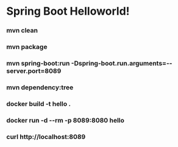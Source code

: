# Spring Boot Helloworld!

### mvn clean
### mvn package
### mvn spring-boot:run -Dspring-boot.run.arguments=--server.port=8089
### mvn dependency:tree

### docker build -t hello .
### docker run -d --rm -p 8089:8080 hello
### curl http://localhost:8089

